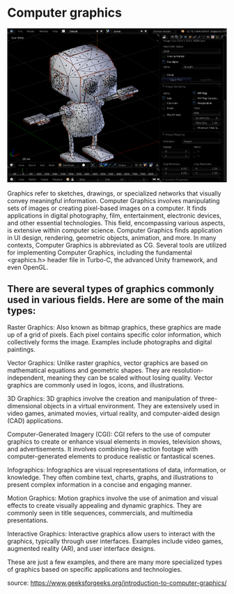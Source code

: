 # Computer graphics
![image Computer grapgics](images/graphic%20computer.jpg)  

Graphics refer to sketches, drawings, or specialized networks that visually convey meaningful information. Computer Graphics involves manipulating sets of images or creating pixel-based images on a computer. It finds applications in digital photography, film, entertainment, electronic devices, and other essential technologies. This field, encompassing various aspects, is extensive within computer science. Computer Graphics finds application in UI design, rendering, geometric objects, animation, and more. In many contexts, Computer Graphics is abbreviated as CG. Several tools are utilized for implementing Computer Graphics, including the fundamental <graphics.h> header file in Turbo-C, the advanced Unity framework, and even OpenGL.

## There are several types of graphics commonly used in various fields. Here are some of the main types:

Raster Graphics: Also known as bitmap graphics, these graphics are made up of a grid of pixels. Each pixel contains specific color information, which collectively forms the image. Examples include photographs and digital paintings.

Vector Graphics: Unlike raster graphics, vector graphics are based on mathematical equations and geometric shapes. They are resolution-independent, meaning they can be scaled without losing quality. Vector graphics are commonly used in logos, icons, and illustrations.

3D Graphics: 3D graphics involve the creation and manipulation of three-dimensional objects in a virtual environment. They are extensively used in video games, animated movies, virtual reality, and computer-aided design (CAD) applications.

Computer-Generated Imagery (CGI): CGI refers to the use of computer graphics to create or enhance visual elements in movies, television shows, and advertisements. It involves combining live-action footage with computer-generated elements to produce realistic or fantastical scenes.

Infographics: Infographics are visual representations of data, information, or knowledge. They often combine text, charts, graphs, and illustrations to present complex information in a concise and engaging manner.

Motion Graphics: Motion graphics involve the use of animation and visual effects to create visually appealing and dynamic graphics. They are commonly seen in title sequences, commercials, and multimedia presentations.

Interactive Graphics: Interactive graphics allow users to interact with the graphics, typically through user interfaces. Examples include video games, augmented reality (AR), and user interface designs.

These are just a few examples, and there are many more specialized types of graphics based on specific applications and technologies.


source: https://www.geeksforgeeks.org/introduction-to-computer-graphics/



